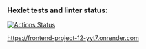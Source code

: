 ### Hexlet tests and linter status:

[![Actions Status](https://github.com/Zakir0000/frontend-project-12/actions/workflows/hexlet-check.yml/badge.svg)](https://github.com/Zakir0000/frontend-project-12/actions)

https://frontend-project-12-yyt7.onrender.com
